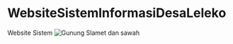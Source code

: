 # WebsiteSistemInformasiDesaLeleko
Website Sistem
![Gunung Slamet dan sawah](https://github.com/lelekodesa/WebsiteSistemInformasiDesaLeleko/assets/171330503/c88e5ef9-f1d4-411f-9a25-94af482b9239)
